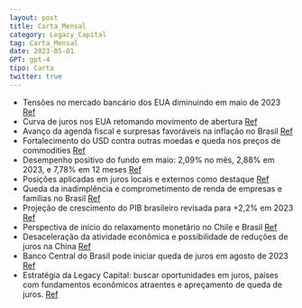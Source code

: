 ```yaml
---
layout: post
title: Carta_Mensal
category: Legacy_Capital
tag: Carta_Mensal
date: 2023-05-01
GPT: gpt-4
tipo: Carta
twitter: true
---
```


- Tensões no mercado bancário dos EUA diminuindo em maio de 2023
<a href="#" onclick="search_on_pdf('2.www.legacycapital.com.brCarta Mensal Maio 2023As tensões no mercado bancário dos EUA seguiram ')">Ref</a>
- Curva de juros nos EUA retomando movimento de abertura
<a href="#" onclick="search_on_pdf('a curva de juros nos EUA retomou movimento de abertura. No Brasil, o avanço da agenda fiscal e surp')">Ref</a>
- Avanço da agenda fiscal e surpresas favoráveis na inflação no Brasil
<a href="#" onclick="search_on_pdf('relaxamento monetário, dependendo da geografia.    Brasil – cenário e perspectivas O quadro de cr')">Ref</a>
- Fortalecimento do USD contra outras moedas e queda nos preços de commodities
<a href="#" onclick="search_on_pdf('fortaleceu contra praticamente todas as moedas, e os preços de commodities cederam, como reflexo da')">Ref</a>
- Desempenho positivo do fundo em maio: 2,09% no mês, 2,88% em 2023, e 7,78% em 12 meses
<a href="#" onclick="search_on_pdf('O fundo apresentou desempenho positivo em maio. No mês, a variação foi de 2,09%; 2,88% em 2023, e d')">Ref</a>
- Posições aplicadas em juros locais e externos como destaque
<a href="#" onclick="search_on_pdf('combinação entre fundamentos econômicos e apreçamento de queda de juros nas curvas nos parece atrat')">Ref</a>
- Queda da inadimplência e comprometimento de renda de empresas e famílias no Brasil
<a href="#" onclick="search_on_pdf('da demanda, vem dando sinais de esgotamento, o que é evidenciado pela aceleração da inadimplência e')">Ref</a>
- Projeção de crescimento do PIB brasileiro revisada para +2,2% em 2023
<a href="#" onclick="search_on_pdf('revisamos nossa projeção de crescimento do PIB no ano para +2,2%.À frente, a perspectiva segue a de')">Ref</a>
- Perspectiva de início do relaxamento monetário no Chile e Brasil
<a href="#" onclick="search_on_pdf('relaxamento monetário, dependendo da geografia.    Brasil – cenário e perspectivas O quadro de cr')">Ref</a>
- Desaceleração da atividade econômica e possibilidade de reduções de juros na China
<a href="#" onclick="search_on_pdf('Carta Mensal Maio 2023Na China, o quadro é de crescimento moderado, com a retirada do viés de alta ')">Ref</a>
- Banco Central do Brasil pode iniciar queda de juros em agosto de 2023
<a href="#" onclick="search_on_pdf('a meta de inflação não sofra alteração em seu ponto central, e a inflação corrente prossiga dando s')">Ref</a>
- Estratégia da Legacy Capital: buscar oportunidades em juros, países com fundamentos econômicos atraentes e apreçamento de queda de juros.
<a href="#" onclick="search_on_pdf('Carta Mensal Maio 2023Posicionamento  Legacy CapitalEm linha com o cenário discutido, temos busca')">Ref</a>
